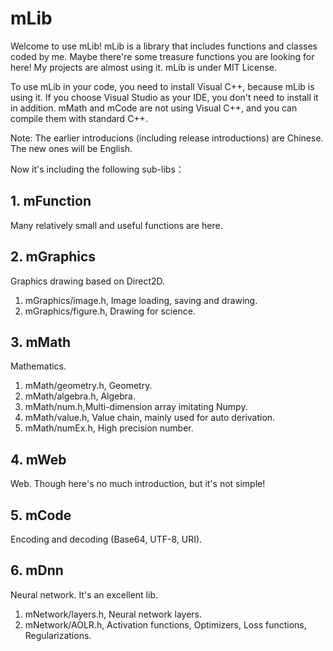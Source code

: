 # mLib
Welcome to use mLib! mLib is a library that includes functions and classes coded by me. Maybe there're some treasure functions you are looking for here! My projects are almost using it. mLib is under MIT License.

To use mLib in your code, you need to install Visual C++, because mLib is using it. If you choose Visual Studio as your IDE, you don't need to install it in addition. mMath and mCode are not using Visual C++, and you can compile them with standard C++.

Note: The earlier introducions (including release introductions) are Chinese. The new ones will be English.

Now it's including the following sub-libs：
## 1. mFunction
Many relatively small and useful functions are here.
## 2. mGraphics
Graphics drawing based on Direct2D.
1. mGraphics/image.h, Image loading, saving and drawing.
2. mGraphics/figure.h, Drawing for science.
## 3. mMath
Mathematics.
1. mMath/geometry.h, Geometry.
2. mMath/algebra.h, Algebra.
3. mMath/num.h,Multi-dimension array imitating Numpy.
4. mMath/value.h, Value chain, mainly used for auto derivation.
5. mMath/numEx.h, High precision number.
## 4. mWeb
Web. Though here's no much introduction, but it's not simple!
## 5. mCode
Encoding and decoding (Base64, UTF-8, URI).
## 6. mDnn
Neural network. It's an excellent lib.
1. mNetwork/layers.h, Neural network layers.
2. mNetwork/AOLR.h, Activation functions, Optimizers, Loss functions, Regularizations.
